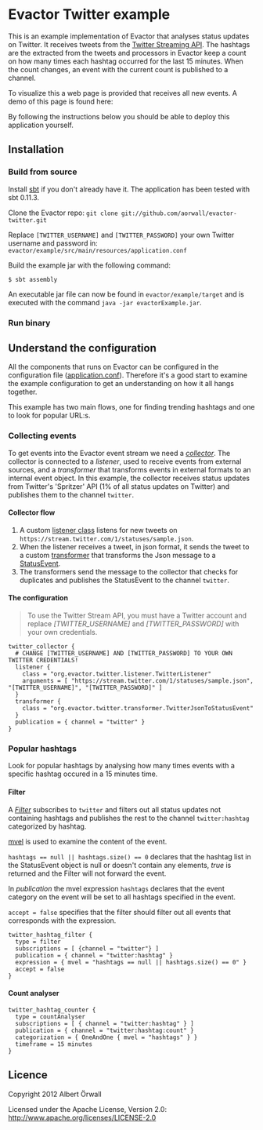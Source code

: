Evactor Twitter example
====================
This is an example implementation of Evactor that analyses status updates on 
Twitter. It receives tweets from the [Twitter Streaming API](https://dev.twitter.com/docs/streaming-api). 
The hashtags are the extracted from the tweets and processors in Evactor keep a
count on how many times each hashtag occurred for the last 15 minutes. When the 
count changes, an event with the current count is published to a channel. 

To visualize this a web page is provided that receives all new events. A demo
of this page is found here: 

By following the instructions below you should be able to deploy this application yourself.


Installation
---------------------

### Build from source

Install [sbt](https://github.com/harrah/xsbt/wiki/Getting-Started-Setup) if you don't already have it. The application has been tested with sbt 0.11.3.

Clone the Evactor repo: `git clone git://github.com/aorwall/evactor-twitter.git`

Replace `[TWITTER_USERNAME]` and `[TWITTER_PASSWORD]` your own Twitter username and password in: `evactor/example/src/main/resources/application.conf`

Build the example jar with the following command:
```text
$ sbt assembly
```

An executable jar file can now be found in `evactor/example/target` and is executed with the command `java -jar evactorExample.jar`. 


### Run binary




Understand the configuration
---------------------
All the components that runs on Evactor can be configured in the configuration file ([application.conf](https://github.com/aorwall/evactor/blob/master/example/src/main/resources/application.conf)). Therefore it's a good start to examine the example configuration to get an understanding on how it all hangs together.

This example has two main flows, one for finding trending hashtags and one to look for popular URL:s.

### Collecting events
To get events into the Evactor event stream we need a [*collector*](https://github.com/aorwall/evactor/blob/master/core/src/main/scala/org/evactor/collect/Collector.scala). The collector is connected to a *listener*, used to receive events from external sources, and a *transformer* that transforms events in external formats to an internal event object. In this example, the collector receives status updates from Twitter's 'Spritzer' API (1% of all status updates on Twitter) and publishes them to the channel `twitter`. 

#### Collector flow
1. A custom [listener class](https://github.com/aorwall/evactor/blob/master/example/src/main/scala/org/evactor/twitter/listener/TwitterListener.scala) listens for new tweets on `https://stream.twitter.com/1/statuses/sample.json`. 
2. When the listener receives a tweet, in json format, it sends the tweet to a custom [transformer](https://github.com/aorwall/evactor/blob/master/example/src/main/scala/org/evactor/twitter/transformer/TwitterJsonToStatusEvent.scala) that transforms the Json message to a [StatusEvent](https://github.com/aorwall/evactor/blob/master/example/src/main/scala/org/evactor/twitter/StatusEvent.scala).
3. The transformers send the message to the collector that checks for duplicates and publishes the StatusEvent to the channel `twitter`.

#### The configuration
> To use the Twitter Stream API, you must have a Twitter account and replace *[TWITTER_USERNAME]* and *[TWITTER_PASSWORD]* with your own credentials.

```text
twitter_collector {
  # CHANGE [TWITTER_USERNAME] AND [TWITTER_PASSWORD] TO YOUR OWN TWITTER CREDENTIALS!
  listener {
    class = "org.evactor.twitter.listener.TwitterListener"
    arguments = [ "https://stream.twitter.com/1/statuses/sample.json", "[TWITTER_USERNAME]", "[TWITTER_PASSWORD]" ]
  }
  transformer {
    class = "org.evactor.twitter.transformer.TwitterJsonToStatusEvent"
  }
  publication = { channel = "twitter" }
}
```

### Popular hashtags
Look for popular hashtags by analysing how many times events with a specific hashtag occured in a 15 minutes time.

#### Filter 
A [*Filter*](https://github.com/aorwall/evactor/blob/master/core/src/main/scala/org/evactor/process/route/Filter.scala) subscribes to `twitter` and filters out    all status updates not containing hashtags and publishes the rest to the channel `twitter:hashtag` categorized by hashtag.

[mvel](http://mvel.codehaus.org/) is used to examine the content of the event.

`hashtags == null || hashtags.size() == 0` declares that the hashtag list in the StatusEvent object is null or doesn't contain any elements, *true* is returned and the Filter will not forward the event.

In *publication* the mvel expression `hashtags` declares that the event category on the event will be set to all hashtags specified in the event.

`accept = false` specifies that the filter should filter out all events that corresponds with the expression.

```text
twitter_hashtag_filter {
  type = filter 
  subscriptions = [ {channel = "twitter"} ]
  publication = { channel = "twitter:hashtag" }
  expression = { mvel = "hashtags == null || hashtags.size() == 0" } 
  accept = false
}
```

#### Count analyser

```text
twitter_hashtag_counter {
  type = countAnalyser
  subscriptions = [ { channel = "twitter:hashtag" } ]
  publication = { channel = "twitter:hashtag:count" }
  categorization = { OneAndOne { mvel = "hashtags" } }
  timeframe = 15 minutes
}
```   




Licence
---------------------
Copyright 2012 Albert Örwall

Licensed under the Apache License, Version 2.0: http://www.apache.org/licenses/LICENSE-2.0
